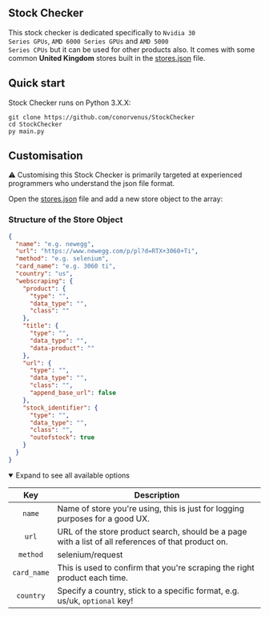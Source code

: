 ## Stock Checker

This stock checker is dedicated specifically to <code>Nvidia 30 Series GPUs</code>, <code>AMD 6000 Series GPUs</code> and <code>AMD 5000 Series CPUs</code> but it can be used for other products also. It comes with some common **United Kingdom** stores built in the <a href="stores.json">stores.json</a> file.

## Quick start

Stock Checker runs on Python 3.X.X:

```shell
git clone https://github.com/conorvenus/StockChecker
cd StockChecker
py main.py
```

## Customisation

⚠️ Customising this Stock Checker is primarily targeted at experienced programmers who understand the json file format.

Open the <a href="stores.json">stores.json</a> file and add a new store object to the array:

### Structure of the Store Object

```json
{
  "name": "e.g. newegg",
  "url": "https://www.newegg.com/p/pl?d=RTX+3060+Ti",
  "method": "e.g. selenium",
  "card_name": "e.g. 3060 ti",
  "country": "us",
  "webscraping": {
    "product": {
      "type": "",
      "data_type": "",
      "class": ""
    },
    "title": {
      "type": "",
      "data_type": "",
      "data-product": ""
    },
    "url": {
      "type": "",
      "data_type": "",
      "class": "",
      "append_base_url": false
    },
    "stock_identifier": {
      "type": "",
      "data_type": "",
      "class": "",
      "outofstock": true
    }
  }
}
```

<details open="">
<summary>Expand to see all available options</summary>
<table>
<thead>
<tr>
<th align="center">Key</th>
<th>Description</th>
</tr>
</thead>
<tbody>
<tr>
<td align="center"><code>name</code></td>
<td>Name of store you're using, this is just for logging purposes for a good UX.</td>
</tr>
<tr>
<td align="center"><code>url</code></td>
<td>URL of the store product search, should be a page with a list of all references of that product on.</td>
</tr>
<tr>
<td align="center"><code>method</code></td>
<td>selenium/request</td>
</tr>
<tr>
<td align="center"><code>card_name</code></td>
<td>This is used to confirm that you're scraping the right product each time.</td>
</tr>
<tr>
<td align="center"><code>country</code></td>
<td>Specify a country, stick to a specific format, e.g. us/uk, <code>optional</code> key!</td>
</tbody>
</table>
</details>
</details>
